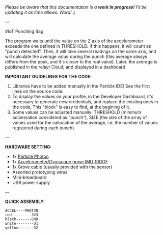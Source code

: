 *Please be aware that this documentation is a* ***work in progress!*** *I'll be updating it as time allows. Word! :)*

--

#IoT Punching Bag

The program waits until the value on the Z axis of the accelerometer exceeds the one defined in THRESHOLD. If this happens, it will count as "punch detected". Then, it will take several readings on the same axis, and will calculate the average value during the punch (this average always differs from the peak, and it's closer to the real value). Later, the average is published in the relayr Cloud, and displayed in a dashboard.

**IMPORTANT GUIDELINES FOR THE CODE:**

1. Libraries have to be added manually in the Particle IDE! See the first lines on the source code.
2. To display the values on your profile, in the Developer Dashboard, it's necessary to generate new credentials, and replace the existing ones in the code. This "block" is easy to find, at the begining of it.
3. Some values can be adjusted manually: THRESHOLD (minimum acceleration considered as "punch"), SIZE (the size of the array of values used for the calculation of the average, i.e. the number of values registered during each punch).

--

**HARDWARE SETTING:**

* 1x [Particle Photon](https://www.coolcomponents.co.uk/photon-wi-fi-development-board.html)
* 1x [Accelerometer/Gyroscope grove IMU 10DOF](http://www.amazon.co.uk/Seeedstudio-Grove-IMU-10DOF/dp/B016CX3C4Y)
* 1x Grove cable (usually provided with the sensor)
* Assorted prototyping wires
* Mini-breadboard
* USB power supply

--

**QUICK ASSEMBLY:**  

`ACCEL----PHOTON`  
`red---------3V3`  
`black-------GND`  
`white--------D1`  
`yellow-------D2`

